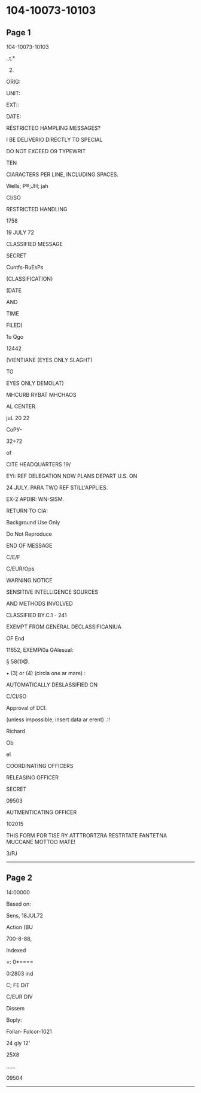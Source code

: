 # 104-10073-10103

## Page 1

104-10073-10103

..t.°

2.

ORIG:

UNIT:

EXT::

DATE:

RÉSTRICTEO HAMPLING MESSAGES?

I BE DELIVERIO DIRECTLY TO SPECIAL

DO NOT EXCEED O9 TYPEWRIT

TEN

CIARACTERS PER LINE, INCLUDING SPACES.

Wells; P®;JH; jah

CI/SO

RESTRICTED HANDLING

1758

19 JULY 72

CLASSIFIED MESSAGE

SECRET

Cuntfs-RuEsPs

(CLASSIFICATION)

(DATE

AND

TIME

FILED)

1u Qgo

12442

(VIENTIANE (EYES ONLY SLAGHT)

TO

EYES ONLY DEMOLAT)

MHCURB RYBAT MHCHAOS

AL CENTER.

juL 20 22

СоРУ-

32÷72

of

CITE HEADQUARTERS 19/

EYI: REF DELEGATION NOW PLANS DEPART U.S. ON

24 JULY. PARA TWO REF STILL'APPLIES.

EX-2 APDIR: WN-SISM.

RETURN TO CIA:

Background Use Only

Do Not Reproduce

END OF MESSAGE

C/E/F

C/EUR/Ops

WARNING NOTICE

SENSITIVE INTELLIGENCE SOURCES

AND METHODS INVOLVED

CLASSIFIED BY.C.1 - 241

EXEMPT FROM GENERAL DECLASSIFICANIUA

OF End

11652, EXEMPi0a GAlesual:

§ 58(1)@.

• (3) or (4) (circla one ar mare) :

AUTOMATICALLY DESLASSIFIED ON

C/CI/SO

Approval of DCI.

(unless impossible, insert data ar erent) .:!

Richard

Ob

eI

COORDINATING OFFICERS

RELEASING OFFICER

SECRET

09503

AUTMENTICATING OFFICER

102015

THIS FORM FOR TISE RY ATTTRORTZRA RESTRTATE FANTETNA MUCCANE MOTTOO MATE!

3/PJ

---

## Page 2

14:00000

Based on:

Sens, 18JUL72

Action (BU

700-8-88,

Indexed

=: 0*====

0:2803 ind

C; FE DiT

C/EUR DIV

Dissem

Boply:

Follar- Folcor-1021

24 gly 12'

25X8

......

09504

---

